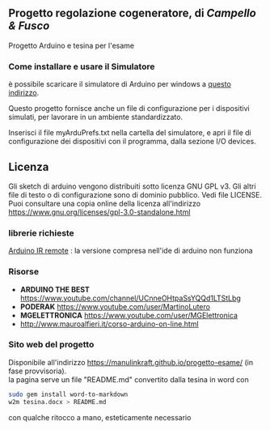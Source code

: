 ## Progetto regolazione cogeneratore, di *Campello & Fusco*
Progetto Arduino e tesina per l'esame

### Come installare e usare il Simulatore
è possibile scaricare il simulatore di Arduino per windows a [questo indirizzo](https://www.sites.google.com/site/unoardusim/services).

Questo progetto fornisce anche un file di configurazione per i dispositivi simulati, per lavorare in un ambiente standardizzato.

Inserisci il file myArduPrefs.txt nella cartella del simulatore, e apri il file di configurazione dei dispositivi con il programma, dalla sezione I/O devices.


## Licenza
Gli sketch di arduino vengono distribuiti sotto licenza GNU GPL v3.
Gli altri file di testo o di configurazione sono di dominio pubblico.
Vedi file LICENSE. Puoi consultare una copia online della licenza all'indirizzo https://www.gnu.org/licenses/gpl-3.0-standalone.html

### librerie richieste
[Arduino IR remote](https://github.com/z3t0/Arduino-IRremote) : la versione compresa nell'ide di arduino non funziona

### Risorse
* __ARDUINO THE BEST__ https://www.youtube.com/channel/UCnneOHtpaSsYQQd1LTStLbg
* __PODERAK__ https://www.youtube.com/user/MartinoLutero
* __MGELETTRONICA__ https://www.youtube.com/user/MGElettronica
* http://www.mauroalfieri.it/corso-arduino-on-line.html

### Sito web del progetto
Disponibile all'indirizzo https://manulinkraft.github.io/progetto-esame/ (in fase provvisoria).  
la pagina serve un file "README.md" convertito dalla tesina in word con 
``` bash
sudo gem install word-to-markdown
w2m tesina.docx > README.md
```
con qualche ritocco a mano, esteticamente necessario
